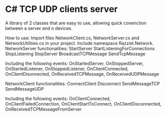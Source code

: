 # C# TCP UDP clients server
 A library of 2 classes that are easy to use, allowing quick conenction between a server and n devices.
 
 How to use:
Import files NetworkClient.cs, NetworkServer.cs and NetworkUtilities.cs in your project.
Include namespace Razziel.Network.
NetworkServer functionalities:
  StartServer
  StartListeningForConnections
  StopListening
  StopServer
  BroadcastTCPMessage
  SendTcpMessage
  
  Including the following events: OnStartedServer, OnStoppedServer, OnStartedListener, OnStoppedListener, OnClientConnected,
  OnClientDisonnected, OnReceivedTCPMessage, OnReceivedUDPMessage

NetworkClient functionalities:
  ConnectClient
  Disconnect
  SendMessageTCP
  SendMessageUDP
  
  Including the following events: OnClientConnected, OnClientFailedConnection, OnClientStartToConnect, OnClientDisconnected, OnReceivedTCPMessageFromServer
